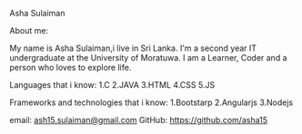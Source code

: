 ﻿Asha Sulaiman

About me:

My name is Asha Sulaiman,i live in Sri Lanka. I'm a second year IT undergraduate at the University of Moratuwa.
I am a Learner, Coder and a person who loves to explore life.  

Languages that i know:
 1.C
 2.JAVA
 3.HTML
 4.CSS
 5.JS

Frameworks and technologies that i know:
 1.Bootstarp
 2.Angularjs
 3.Nodejs

email: ash15.sulaiman@gmail.com
GitHub: https://github.com/asha15 
